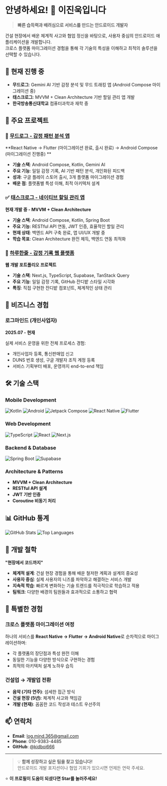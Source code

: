 # 안녕하세요! 👋 이진욱입니다

> **빠른 습득력과 배려심으로 서비스를 만드는 안드로이드 개발자**

건설 현장에서 배운 체계적 사고와 협업 정신을 바탕으로, 사용자 중심의 안드로이드 애플리케이션을 개발합니다.  
크로스 플랫폼 마이그레이션 경험을 통해 각 기술의 특성을 이해하고 최적의 솔루션을 선택할 수 있습니다.

## 🚀 현재 진행 중

- **무드로그**: Gemini AI 기반 감정 분석 및 무드 트래킹 앱 (Android Compose 마이그레이션 중)
- **태스크로그**: MVVM + Clean Architecture 기반 할일 관리 앱 개발
- **한국방송통신대학교** 컴퓨터과학과 재학 중

## 📱 주요 프로젝트

### 🎯 [무드로그 - 감정 패턴 분석 앱](https://github.com/kidboi666/moodlog_flutter)
**React Native → Flutter (마이그레이션 완료, 출시 완료) → Android Compose (마이그레이션 진행중) **

- **기술 스택**: Android Compose, Kotlin, Gemini AI
- **주요 기능**: 일일 감정 기록, AI 기반 패턴 분석, 개인화된 피드백
- **성과**: 구글 플레이 스토어 출시, 3개 플랫폼 마이그레이션 경험
- **배운 점**: 플랫폼별 특성 이해, 최적 아키텍처 설계

### ✅ [태스크로그 - 네이티브 할일 관리 앱](https://github.com/logmind/tasklog)
**현재 개발 중 - MVVM + Clean Architecture**

- **기술 스택**: Android Compose, Kotlin, Spring Boot
- **주요 기능**: RESTful API 연동, JWT 인증, 효율적인 할일 관리
- **현재 상태**: 백엔드 API 구축 완료, 앱 UI/UX 개발 중
- **학습 목표**: Clean Architecture 완전 체득, 백엔드 연동 최적화

### 📝 [하루한줄 - 감정 기록 웹 플랫폼](https://github.com/kidboi666/one_sentence)
**웹 개발 포트폴리오 프로젝트**

- **기술 스택**: Next.js, TypeScript, Supabase, TanStack Query
- **주요 기능**: 일일 감정 기록, GitHub 잔디밭 스타일 시각화
- **특징**: 직접 구현한 잔디밭 컴포넌트, 체계적인 상태 관리

## 💼 비즈니스 경험

### 로그마인드 (개인사업자)
**2025.07 - 현재**

실제 서비스 운영을 위한 전체 프로세스 경험:
- 개인사업자 등록, 통신판매업 신고
- DUNS 번호 생성, 구글 개발자 조직 계정 등록
- 서비스 기획부터 배포, 운영까지 end-to-end 책임

## 🛠 기술 스택

### Mobile Development
![Kotlin](https://img.shields.io/badge/Kotlin-7F52FF?style=flat-square&logo=kotlin&logoColor=white)
![Android](https://img.shields.io/badge/Android-3DDC84?style=flat-square&logo=android&logoColor=white)
![Jetpack Compose](https://img.shields.io/badge/Jetpack%20Compose-4285F4?style=flat-square&logo=jetpackcompose&logoColor=white)
![React Native](https://img.shields.io/badge/React%20Native-61DAFB?style=flat-square&logo=react&logoColor=black)
![Flutter](https://img.shields.io/badge/Flutter-02569B?style=flat-square&logo=flutter&logoColor=white)

### Web Development
![TypeScript](https://img.shields.io/badge/TypeScript-3178C6?style=flat-square&logo=typescript&logoColor=white)
![React](https://img.shields.io/badge/React-61DAFB?style=flat-square&logo=react&logoColor=black)
![Next.js](https://img.shields.io/badge/Next.js-000000?style=flat-square&logo=nextdotjs&logoColor=white)

### Backend & Database
![Spring Boot](https://img.shields.io/badge/Spring%20Boot-6DB33F?style=flat-square&logo=springboot&logoColor=white)
![Supabase](https://img.shields.io/badge/Supabase-3ECF8E?style=flat-square&logo=supabase&logoColor=white)

### Architecture & Patterns
- **MVVM + Clean Architecture**
- **RESTful API 설계**
- **JWT 기반 인증**
- **Coroutine 비동기 처리**

## 📊 GitHub 통계

![GitHub Stats](https://github-readme-stats.vercel.app/api?username=kidboi666&show_icons=true&theme=radical)
![Top Languages](https://github-readme-stats.vercel.app/api/top-langs/?username=kidboi666&layout=compact&theme=radical)

## 🎯 개발 철학

**"현장에서 코드까지"**

- **체계적 설계**: 건설 현장 경험을 통해 배운 철저한 계획과 설계의 중요성
- **사용자 중심**: 실제 사용자의 니즈를 파악하고 해결하는 서비스 개발
- **지속적 학습**: 빠르게 변화하는 기술 트렌드를 적극적으로 학습하고 적용
- **팀워크**: 다양한 배경의 팀원들과 효과적으로 소통하고 협력

## 🌟 특별한 경험

### 크로스 플랫폼 마이그레이션 여정
하나의 서비스를 **React Native → Flutter → Android Native**로 순차적으로 마이그레이션하며:
- 각 플랫폼의 장단점과 특성 완전 이해
- 동일한 기능을 다양한 방식으로 구현하는 경험
- 최적의 아키텍처 설계 노하우 습득

### 건설업 → 개발업 전환
- **음악 (기타 연주)**: 섬세한 접근 방식
- **건설 현장 (5년)**: 체계적 사고와 책임감
- **개발 (현재)**: 꼼꼼한 코드 작성과 테스트 우선주의

## 📫 연락처

- **Email**: log.mind.365@gmail.com
- **Phone**: 010-9383-4485
- **GitHub**: [@kidboi666](https://github.com/kidboi666)

---

> 💡 **함께 성장하고 싶은 팀을 찾고 있습니다!**  
> 안드로이드 개발 포지션이나 협업 기회가 있으시면 언제든 연락 주세요.

⭐ **이 프로필이 도움이 되셨다면 Star를 눌러주세요!**
